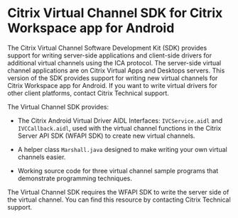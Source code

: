 # Citrix Virtual Channel SDK for Citrix Workspace app for Android

The Citrix Virtual Channel Software Development Kit (SDK) provides support for writing server-side applications and client-side drivers for additional virtual channels using the ICA protocol. The server-side virtual channel applications are on Citrix Virtual Apps and Desktops servers. This version of the SDK provides support for writing new virtual channels for Citrix Workspace app for Android. If you want to write virtual drivers for other client platforms, contact Citrix Technical support.

The Virtual Channel SDK provides:

-  The Citrix Android Virtual Driver AIDL Interfaces: `IVCService.aidl` and `IVCCallback.aidl`, used with the virtual channel functions in the Citrix Server API SDK (WFAPI SDK) to create new virtual channels.

-  A helper class `Marshall.java` designed to make writing your own virtual channels easier.

-  Working source code for three virtual channel sample programs that demonstrate programming techniques.

The Virtual Channel SDK requires the WFAPI SDK to write the server side of the virtual channel. You can find this resource by contacting Citrix Technical support.
